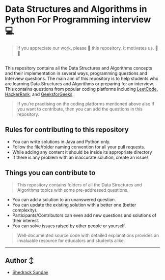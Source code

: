 # Data Structures and Algorithms in Python For Programming interview 💻

> If you appreciate our work, please 🌟 this repository. It motivates us. 🚀🚀
</br>
This repository contains all the Data Structures and Algorithms concepts and their implementation in several ways, programming questions and Interview questions. The main aim of this repository is to help students who are learning Data Structures and Algorithms or preparing for an interview. This contains questions from popular coding platforms including <a href="https://leetcode.com/">LeetCode</a>, <a href ="https://www.hackerrank.com/">HackerRank</a>, and <a href="https://www.geeksforgeeks.org/">GeeksforGeeks</a>.

> If you’re practising on the coding platforms mentioned above also if you want to contribute, then you can add the questions in this repository.

## Rules for contributing to this repository
* You can write solutions in Java and Python only.
* Follow the file/folder naming convention for all your pull requests.
* While adding any content it should be inside its appropriate directory
* If there is any problem with an inaccurate solution, create an issue!

## Things you can contribute to
> This repository contains folders of all the Data Structures and Algorithms topics with some pre-addressed questions. 
* You can add a solution to an unanswered question.
* You can update the existing solution with a better one (better complexity).
* Participants/Contributors can even add new questions and solutions of their interest.
* You can solve issues raised by other people or yourself. 

> Well-documented source code with detailed explanations provides an invaluable resource for educators and students alike.

---
## Author ↕️
* [Shedrack Sunday](https://github.com/Shedrack-Sunday)
